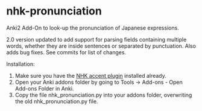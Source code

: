 # nhk-pronunciation
Anki2 Add-On to look-up the pronunciation of Japanese expressions.

2.0 version updated to add support for parsing fields containing multiple words, 
whether they are inside sentences or separated by punctuation. Also adds bug fixes. See commits for list of changes.

Installation:
1. Make sure you have the [NHK accent plugin](https://ankiweb.net/shared/info/932119536) installed already.
2. Open your Anki addons folder by going to Tools -> Add-ons - Open Add-ons Folder in Anki.
3. Copy the file nhk_pronunciation.py into your addons folder, overwriting the old nhk_pronunciation.py file.
